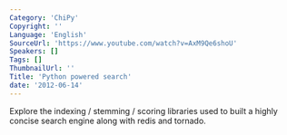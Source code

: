 ```yaml
---
Category: 'ChiPy'
Copyright: ''
Language: 'English'
SourceUrl: 'https://www.youtube.com/watch?v=AxM9Qe6shoU'
Speakers: []
Tags: []
ThumbnailUrl: ''
Title: 'Python powered search'
date: '2012-06-14'
---
```

Explore the indexing / stemming / scoring libraries used to built a highly
concise search engine along with redis and tornado.

